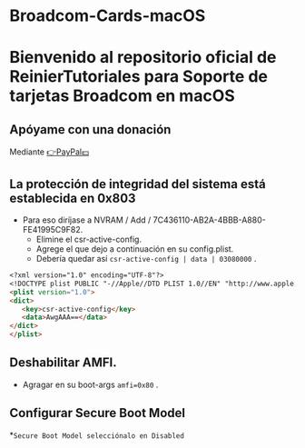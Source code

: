 # Broadcom-Cards-macOS
# Bienvenido al repositorio oficial de ReinierTutoriales para Soporte de tarjetas Broadcom en macOS


## Apóyame con una donación 
Mediante [👉PayPal💵](https://www.paypal.com/paypalme/ReinierTutoriales?country.x=US&locale.x=es_XC)


## La protección de integridad del sistema está establecida en 0x803
* Para eso diríjase a NVRAM / Add / 7C436110-AB2A-4BBB-A880-FE41995C9F82.
  * Elimine el csr-active-config.
  * Agrege el que dejo a continuación en su config.plist.
  * Debería quedar así `csr-active-config | data | 03080000` .

 ```md
<?xml version="1.0" encoding="UTF-8"?>
<!DOCTYPE plist PUBLIC "-//Apple//DTD PLIST 1.0//EN" "http://www.apple.com/DTDs/PropertyList-1.0.dtd">
<plist version="1.0">
<dict>
	<key>csr-active-config</key>
	<data>AwgAAA==</data>
</dict>
</plist>

```

## Deshabilitar AMFI.
 * Agragar en su boot-args `amfi=0x80` .
## Configurar Secure Boot Model
 *`Secure Boot Model selecciónalo en Disabled`
